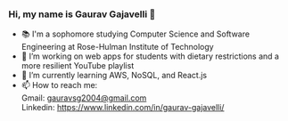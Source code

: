 ### Hi, my name is Gaurav Gajavelli 👋

- 📚 I'm a sophomore studying Computer Science and Software Engineering at Rose-Hulman Institute of Technology
- 🔭 I’m working on web apps for students with dietary restrictions and a more resilient YouTube playlist
- 🌱 I’m currently learning AWS, NoSQL, and React.js
- 📫 How to reach me:<br>
Gmail: gauravsg2004@gmail.com<br>
Linkedin: https://www.linkedin.com/in/gaurav-gajavelli/

